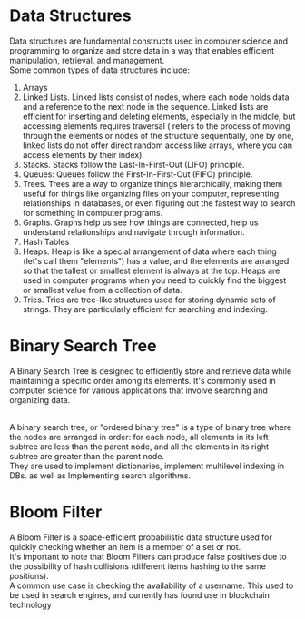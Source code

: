 # Data Structures
Data structures are fundamental constructs used in computer science and programming to organize and store data in a way that enables efficient manipulation, retrieval, and management. 
</br>
Some common types of data structures include:
1. Arrays
2. Linked Lists. Linked lists consist of nodes, where each node holds data and a reference to the next node in the sequence. Linked lists are efficient for inserting and deleting elements, especially in the middle, but accessing elements requires traversal ( refers to the process of moving through the elements or nodes of the structure sequentially, one by one, linked lists do not offer direct random access like arrays, where you can access elements by their index).
3. Stacks. Stacks follow the Last-In-First-Out (LIFO) principle.
4. Queues: Queues follow the First-In-First-Out (FIFO) principle.
5. Trees. Trees are a way to organize things hierarchically, making them useful for things like organizing files on your computer, representing relationships in databases, or even figuring out the fastest way to search for something in computer programs.
6. Graphs. Graphs help us see how things are connected, help us understand relationships and navigate through information.
7. Hash Tables
8. Heaps. Heap  is like a special arrangement of data where each thing (let's call them "elements") has a value, and the elements are arranged so that the tallest or smallest element is always at the top. Heaps are used in computer programs when you need to quickly find the biggest or smallest value from a collection of data.
9. Tries. Tries are tree-like structures used for storing dynamic sets of strings. They are particularly efficient for searching and indexing.

#  Binary Search Tree
A Binary Search Tree is designed to efficiently store and retrieve data while maintaining a specific order among its elements. It's commonly used in computer science for various applications that involve searching and organizing data.

</br>
A binary search tree, or "ordered binary tree" is a type of binary tree where the nodes are arranged in order: for each node, all elements in its left subtree are less than the parent node, and all the elements in its right subtree are greater than the parent node.
</br>
They are used to implement dictionaries, implement multilevel indexing in DBs. as well as Implementing search algorithms.

# Bloom Filter
A Bloom Filter is a space-efficient probabilistic data structure used for quickly checking whether an item is a member of a set or not. </br>
It's important to note that Bloom Filters can produce false positives due to the possibility of hash collisions (different items hashing to the same positions). </br>
A common use case is checking the availability of a username. This used to be used in search engines, and currently has found use in blockchain technology

